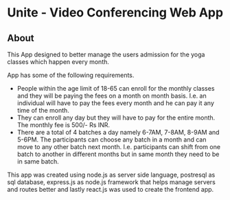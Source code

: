 # Unite - Video Conferencing Web App

## About
This App designed to better manage the users admission for the yoga classes which happen every month. 

App has some of the following requirements. 

- People within the age limit of 18-65 can enroll for the monthly classes and they will
be paying the fees on a month on month basis. I.e. an individual will have to pay the fees
every month and he can pay it any time of the month.
- They can enroll any day but they will have to pay for the entire month. The monthly fee is
500/- Rs INR.
- There are a total of 4 batches a day namely 6-7AM, 7-8AM, 8-9AM and 5-6PM. The
participants can choose any batch in a month and can move to any other batch next
month. I.e. participants can shift from one batch to another in different months but in
same month they need to be in same batch. 

This app was created using node.js as server side language, postresql as sql database, express.js as node.js framework that helps manage servers and routes better and lastly react.js was used to create the frontend app. 

